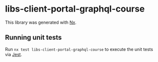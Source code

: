 # libs-client-portal-graphql-course

This library was generated with [Nx](https://nx.dev).

## Running unit tests

Run `nx test libs-client-portal-graphql-course` to execute the unit tests via [Jest](https://jestjs.io).
